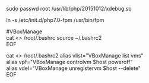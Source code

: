 sudo passwd root
/usr/lib/php/20151012/xdebug.so

ln -s /etc/init.d/php7.0-fpm /usr/bin/fpm



#VBoxManage  
cat <<EOF>> /root/.bashrc
source ~/.bashrc2  
EOF

cat <<EOF>> /root/.bashrc2 
alias vlist="VBoxManage list vms"   
alias vpf="VBoxManage controlvm \$host poweroff"  
alias vdel="VBoxManage unregistervm \$host --delete"  
EOF
 